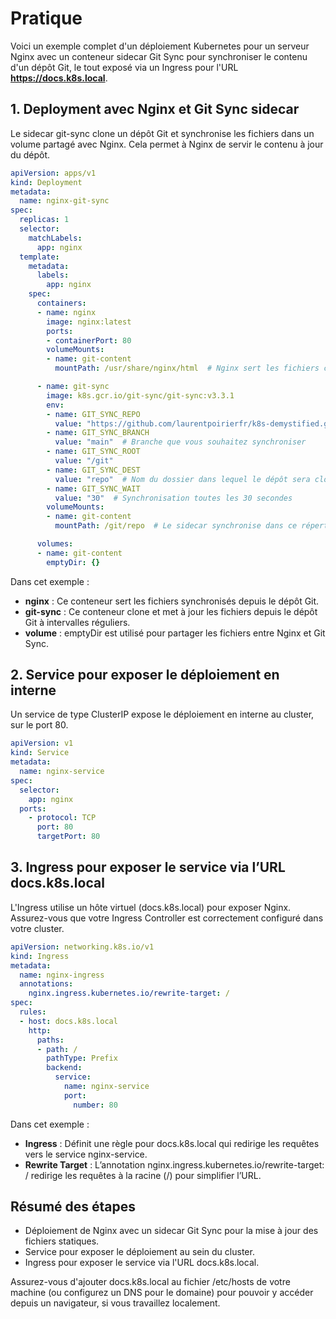 # Pratique

Voici un exemple complet d'un déploiement Kubernetes pour un serveur Nginx avec un conteneur sidecar Git Sync pour synchroniser le contenu d'un dépôt Git, le tout exposé via un Ingress pour l'URL **https://docs.k8s.local**.

## 1. Deployment avec Nginx et Git Sync sidecar

Le sidecar git-sync clone un dépôt Git et synchronise les fichiers dans un volume partagé avec Nginx. Cela permet à Nginx de servir le contenu à jour du dépôt.


```yaml
apiVersion: apps/v1
kind: Deployment
metadata:
  name: nginx-git-sync
spec:
  replicas: 1
  selector:
    matchLabels:
      app: nginx
  template:
    metadata:
      labels:
        app: nginx
    spec:
      containers:
      - name: nginx
        image: nginx:latest
        ports:
        - containerPort: 80
        volumeMounts:
        - name: git-content
          mountPath: /usr/share/nginx/html  # Nginx sert les fichiers clonés

      - name: git-sync
        image: k8s.gcr.io/git-sync/git-sync:v3.3.1
        env:
        - name: GIT_SYNC_REPO
          value: "https://github.com/laurentpoirierfr/k8s-demystified.git"  # Remplacez par l'URL de votre dépôt
        - name: GIT_SYNC_BRANCH
          value: "main"  # Branche que vous souhaitez synchroniser
        - name: GIT_SYNC_ROOT
          value: "/git"
        - name: GIT_SYNC_DEST
          value: "repo"  # Nom du dossier dans lequel le dépôt sera cloné
        - name: GIT_SYNC_WAIT
          value: "30"  # Synchronisation toutes les 30 secondes
        volumeMounts:
        - name: git-content
          mountPath: /git/repo  # Le sidecar synchronise dans ce répertoire partagé

      volumes:
      - name: git-content
        emptyDir: {}
```

Dans cet exemple :

* **nginx** : Ce conteneur sert les fichiers synchronisés depuis le dépôt Git.
* **git-sync** : Ce conteneur clone et met à jour les fichiers depuis le dépôt Git à intervalles réguliers.
* **volume** : emptyDir est utilisé pour partager les fichiers entre Nginx et Git Sync.

## 2. Service pour exposer le déploiement en interne

Un service de type ClusterIP expose le déploiement en interne au cluster, sur le port 80.

```yaml
apiVersion: v1
kind: Service
metadata:
  name: nginx-service
spec:
  selector:
    app: nginx
  ports:
    - protocol: TCP
      port: 80
      targetPort: 80
```


## 3. Ingress pour exposer le service via l’URL docs.k8s.local

L'Ingress utilise un hôte virtuel (docs.k8s.local) pour exposer Nginx. Assurez-vous que votre Ingress Controller est correctement configuré dans votre cluster.


```yaml
apiVersion: networking.k8s.io/v1
kind: Ingress
metadata:
  name: nginx-ingress
  annotations:
    nginx.ingress.kubernetes.io/rewrite-target: /
spec:
  rules:
  - host: docs.k8s.local
    http:
      paths:
      - path: /
        pathType: Prefix
        backend:
          service:
            name: nginx-service
            port:
              number: 80
```

Dans cet exemple :

* **Ingress** : Définit une règle pour docs.k8s.local qui redirige les requêtes vers le service nginx-service.
* **Rewrite Target** : L’annotation nginx.ingress.kubernetes.io/rewrite-target: / redirige les requêtes à la racine (/) pour simplifier l’URL.


## Résumé des étapes

* Déploiement de Nginx avec un sidecar Git Sync pour la mise à jour des fichiers statiques.
* Service pour exposer le déploiement au sein du cluster.
* Ingress pour exposer le service via l'URL docs.k8s.local.

Assurez-vous d'ajouter docs.k8s.local au fichier /etc/hosts de votre machine (ou configurez un DNS pour le domaine) pour pouvoir y accéder depuis un navigateur, si vous travaillez localement.